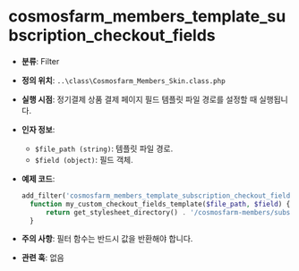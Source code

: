 # cosmosfarm_members_template_subscription_checkout_fields

- **분류**: Filter
- **정의 위치**: `..\class\Cosmosfarm_Members_Skin.class.php`
- **실행 시점**: 정기결제 상품 결제 페이지 필드 템플릿 파일 경로를 설정할 때 실행됩니다.
- **인자 정보**:
  - `$file_path (string)`: 템플릿 파일 경로.
  - `$field (object)`: 필드 객체.
- **예제 코드**:

  ```php
  add_filter('cosmosfarm_members_template_subscription_checkout_fields', 'my_custom_checkout_fields_template', 10, 2);
    function my_custom_checkout_fields_template($file_path, $field) {
        return get_stylesheet_directory() . '/cosmosfarm-members/subscription-checkout-fields.php';
    }
  ```

- **주의 사항**: 필터 함수는 반드시 값을 반환해야 합니다.
- **관련 훅**: 없음
